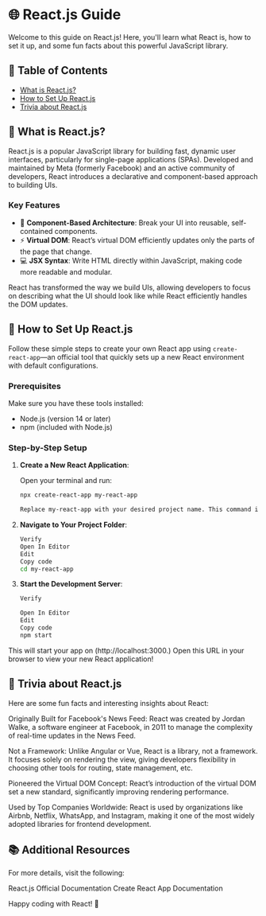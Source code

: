 # 🌐 React.js Guide

Welcome to this guide on React.js! Here, you'll learn what React is, how to set it up, and some fun facts about this powerful JavaScript library.

## 📜 Table of Contents
- [What is React.js?](#what-is-reactjs)
- [How to Set Up React.js](#how-to-set-up-reactjs)
- [Trivia about React.js](#trivia-about-reactjs)

## 🧐 What is React.js?
React.js is a popular JavaScript library for building fast, dynamic user interfaces, particularly for single-page applications (SPAs). Developed and maintained by Meta (formerly Facebook) and an active community of developers, React introduces a declarative and component-based approach to building UIs.

### Key Features
- 🔗 **Component-Based Architecture**: Break your UI into reusable, self-contained components.
- ⚡ **Virtual DOM**: React’s virtual DOM efficiently updates only the parts of the page that change.
- 💻 **JSX Syntax**: Write HTML directly within JavaScript, making code more readable and modular.

React has transformed the way we build UIs, allowing developers to focus on describing what the UI should look like while React efficiently handles the DOM updates.

## 🚀 How to Set Up React.js
Follow these simple steps to create your own React app using `create-react-app`—an official tool that quickly sets up a new React environment with default configurations.

### Prerequisites
Make sure you have these tools installed:
- Node.js (version 14 or later)
- npm (included with Node.js)

### Step-by-Step Setup

1. **Create a New React Application**:

   Open your terminal and run:

   ```bash
   npx create-react-app my-react-app

   Replace my-react-app with your desired project name. This command installs create-react-app and sets up a complete React project in a few moments.

2. **Navigate to Your Project Folder**:

    ```bash
    Verify
    Open In Editor
    Edit
    Copy code
    cd my-react-app

3. **Start the Development Server**:

    ```bash
    Verify

    Open In Editor
    Edit
    Copy code
    npm start

This will start your app on (http://localhost:3000.) Open this URL in your browser to view your new React application!

## 🎉 Trivia about React.js
Here are some fun facts and interesting insights about React:

Originally Built for Facebook's News Feed: React was created by Jordan Walke, a software engineer at Facebook, in 2011 to manage the complexity of real-time updates in the News Feed.

Not a Framework: Unlike Angular or Vue, React is a library, not a framework. It focuses solely on rendering the view, giving developers flexibility in choosing other tools for routing, state management, etc.

Pioneered the Virtual DOM Concept: React’s introduction of the virtual DOM set a new standard, significantly improving rendering performance.

Used by Top Companies Worldwide: React is used by organizations like Airbnb, Netflix, WhatsApp, and Instagram, making it one of the most widely adopted libraries for frontend development.

## 📚 Additional Resources
For more details, visit the following:

React.js Official Documentation
Create React App Documentation

Happy coding with React! 🎉



